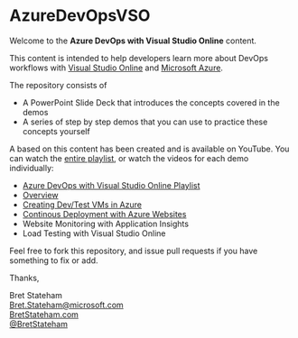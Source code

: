 AzureDevOpsVSO
==============

Welcome to the **Azure DevOps with Visual Studio Online** content.  

This content is intended to help developers learn more about DevOps workflows with [Visual Studio Online](http://visualstudio.com "Visual Studio Online Website") and [Microsoft Azure](http://azure.microsoft.com "Azure Website"). 

The repository consists of 

- A PowerPoint Slide Deck that introduces the concepts covered in the demos
- A series of step by step demos that you can use to practice these concepts yourself

A based on this content has been created and is available on YouTube.  You can watch the [entire playlist](http://aka.ms/azuredevopsvsovids "YouTube Playlist"), or watch the videos for each demo individually:

- [Azure DevOps with Visual Studio Online Playlist](http://aka.ms/azuredevopsvsovids "YouTube Playlist")
- [Overview](http://aka.ms/azuredevopsvid00 "Overview Video")
- [Creating Dev/Test VMs in Azure](http://aka.ms/azuredevopsvid01 "YouTube Video")
- [Continous Deployment with Azure Websites](http://aka.ms/azuredevopsvid02 "YouTube Video")
- Website Monitoring with Application Insights
- Load Testing with Visual Studio Online

Feel free to fork this repository, and issue pull requests if you have something to fix or add.  

Thanks,

Bret Stateham<br/>
Bret.Stateham@microsoft.com<br/>
[BretStateham.com](http://BretStateham.com "Bret Stateham's Blog")<br/>
[@BretStateham](http://twitter.com/BretStateham "Bret's Twitter Account")




